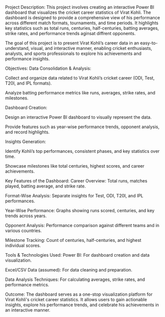 Project Description:
This project involves creating an interactive Power BI dashboard that visualizes the cricket career statistics of Virat Kohli. The dashboard is designed to provide a comprehensive view of his performance across different match formats, tournaments, and time periods. It highlights key statistics such as total runs, centuries, half-centuries, batting averages, strike rates, and performance trends aginsat diffrent opponents.

The goal of this project is to present Virat Kohli’s career data in an easy-to-understand, visual, and interactive manner, enabling cricket enthusiasts, analysts, and sports professionals to explore his achievements and performance insights.

Objectives:
Data Consolidation & Analysis:

Collect and organize data related to Virat Kohli’s cricket career (ODI, Test, T20I, and IPL formats).

Analyze batting performance metrics like runs, averages, strike rates, and milestones.

Dashboard Creation:

Design an interactive Power BI dashboard to visually represent the data.

Provide features such as year-wise performance trends, opponent analysis, and record highlights.

Insights Generation:

Identify Kohli’s top performances, consistent phases, and key statistics over time.

Showcase milestones like total centuries, highest scores, and career achievements.

Key Features of the Dashboard:
Career Overview: Total runs, matches played, batting average, and strike rate.

Format-Wise Analysis: Separate insights for Test, ODI, T20I, and IPL performances.

Year-Wise Performance: Graphs showing runs scored, centuries, and key trends across years.

Opponent Analysis: Performance comparison against different teams and in various countries.

Milestone Tracking: Count of centuries, half-centuries, and highest individual scores.

Tools & Technologies Used:
Power BI: For dashboard creation and data visualization.

Excel/CSV Data (assumed): For data cleaning and preparation.

Data Analysis Techniques: For calculating averages, strike rates, and performance metrics.

Outcome:
The dashboard serves as a one-stop visualization platform for Virat Kohli's cricket career statistics. It allows users to gain actionable insights, explore his performance trends, and celebrate his achievements in an interactive manner.
